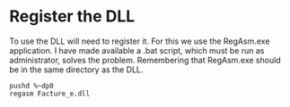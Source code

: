 Register the DLL
=======

To use the DLL will need to register it. For this we use the RegAsm.exe application. 
I have made available a .bat script,  which must be run as administrator, solves the problem. 
Remembering that RegAsm.exe should be in the same directory as the DLL.

```
pushd %~dp0
regasm Facture_e.dll
```
